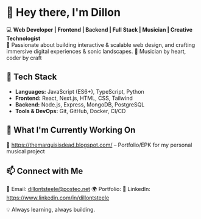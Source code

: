 # 👋 Hey there, I'm Dillon

💻 **Web Developer | Frontend | Backend | Full Stack | Musician | Creative Technologist**  
🚀 Passionate about building interactive & scalable web design, and crafting immersive digital experiences & sonic landscapes.
🎸 Musician by heart, coder by craft

## 🔧 Tech Stack  
- **Languages:** JavaScript (ES6+), TypeScript, Python  
- **Frontend:** React, Next.js, HTML, CSS, Tailwind  
- **Backend:** Node.js, Express, MongoDB, PostgreSQL  
- **Tools & DevOps:** Git, GitHub, Docker, CI/CD  

## 🚀 What I'm Currently Working On  
🔹 https://themarquisisdead.blogspot.com/ – Portfolio/EPK for my personal musical project

## 📫 Connect with Me  
📧 Email: dillontsteele@posteo.net
🌍 Portfolio: 
💼 LinkedIn: https://www.linkedin.com/in/dillontsteele

💡 Always learning, always building.
